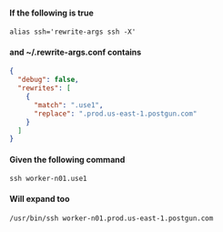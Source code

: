#### If the following is true
```
alias ssh='rewrite-args ssh -X'
```

#### and ~/.rewrite-args.conf contains
```json
{
  "debug": false,
  "rewrites": [
    {
      "match": ".use1",
      "replace": ".prod.us-east-1.postgun.com"
    }
  ]
}
```

#### Given the following command
```
ssh worker-n01.use1
```

#### Will expand too
```
/usr/bin/ssh worker-n01.prod.us-east-1.postgun.com
```
